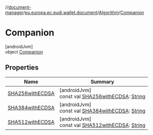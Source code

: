 //[document-manager](../../../../index.md)/[eu.europa.ec.eudi.wallet.document](../../index.md)/[Algorithm](../index.md)/[Companion](index.md)

# Companion

[androidJvm]\
object [Companion](index.md)

## Properties

| Name | Summary |
|---|---|
| [SHA256withECDSA](-s-h-a256with-e-c-d-s-a.md) | [androidJvm]<br>const val [SHA256withECDSA](-s-h-a256with-e-c-d-s-a.md): [String](https://kotlinlang.org/api/latest/jvm/stdlib/kotlin/-string/index.html) |
| [SHA384withECDSA](-s-h-a384with-e-c-d-s-a.md) | [androidJvm]<br>const val [SHA384withECDSA](-s-h-a384with-e-c-d-s-a.md): [String](https://kotlinlang.org/api/latest/jvm/stdlib/kotlin/-string/index.html) |
| [SHA512withECDSA](-s-h-a512with-e-c-d-s-a.md) | [androidJvm]<br>const val [SHA512withECDSA](-s-h-a512with-e-c-d-s-a.md): [String](https://kotlinlang.org/api/latest/jvm/stdlib/kotlin/-string/index.html) |
